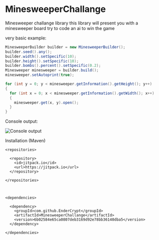 # MinesweeperChallange

Minesweeper challange library
this library will present you with a minesweeper board
try to code an ai to win the game

very basic example:
```java
MinesweeperBuilder builder = new MinesweeperBuilder();
builder.seed().any();
builder.width().setSpecific(10);
builder.height().setSpecific(10);
builder.bombs().percent().setSpecific(0.2);
Minesweeper minesweeper = builder.build();
minesweeper.setAutoprint(true);

for (int y = 0; y < minesweeper.getInformation().getHeight(); y++)
{
  for (int x = 0; x < minesweeper.getInformation().getWidth(); x++)
  {
    minesweeper.get(x, y).open();
  }
}
```

Console output:

![Console output](https://image.prntscr.com/image/7_KCqz_ORaubrUrvZOhrzA.png)

Installation (Maven)

```maven
<repositories>
  
  <repository>
    <id>jitpack.io</id>
    <url>https://jitpack.io</url>
  </repository>

</repositories>



<dependencies>

  <dependency>
    <groupId>com.github.EnderCrypt</groupId>
    <artifactId>MinesweeperChallange</artifactId>
    <version>6b02584e65ca0807deb3169d92e78bb36140dba5</version>
  </dependency>

</dependencies>
```
